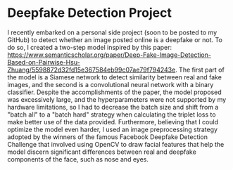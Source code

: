 # Deepfake Detection Project
I recently embarked on a personal side project (soon to be posted to my GitHub) to detect whether an image posted online is a deepfake or not. To do so, I created a two-step model inspired by this paper: https://www.semanticscholar.org/paper/Deep-Fake-Image-Detection-Based-on-Pairwise-Hsu-Zhuang/5598872d32fd15e367584eb99c07ae79f794243e. The first part of the model is a Siamese network to detect similarity between real and fake images, and the second is a convolutional neural network with a binary classifier. Despite the accomplishments of the paper, the model proposed was excessively large, and the hyperparameters were not supported by my hardware limitations, so I had to decrease the batch size and shift from a "batch all" to a "batch hard" strategy when calculating the triplet loss to make better use of the data provided. Furthermore, believing that I could optimize the model even harder, I used an image preprocessing strategy adopted by the winners of the famous Facebook Deepfake Detection Challenge that involved using OpenCV to draw facial features that help the model discern significant differences between real and deepfake components of the face, such as nose and eyes.

